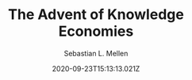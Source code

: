 ---
title: The Advent of Knowledge Economies
description: Hello World
date: 2020-09-23T15:13:13.021Z
author: Sebastian L. Mellen
tags: 
  - Hello
---